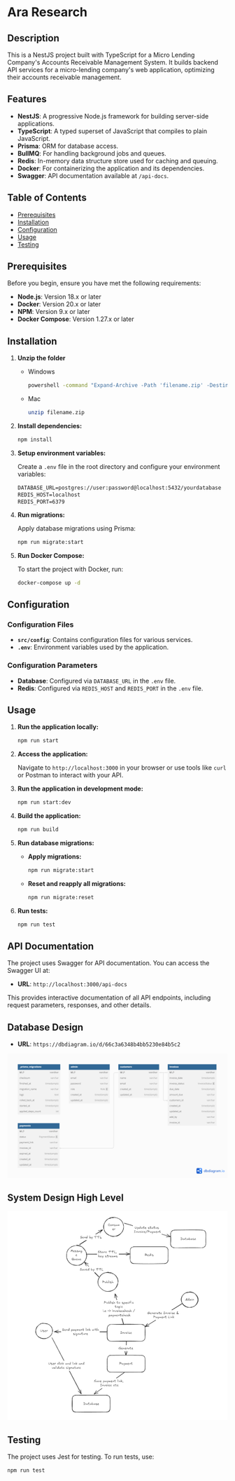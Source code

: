 # Ara Research

## Description

This is a NestJS project built with TypeScript for a Micro Lending Company's Accounts Receivable Management System. It builds backend API services for a micro-lending company's web application, optimizing their accounts receivable management.

## Features

- **NestJS**: A progressive Node.js framework for building server-side applications.
- **TypeScript**: A typed superset of JavaScript that compiles to plain JavaScript.
- **Prisma**: ORM for database access.
- **BullMQ**: For handling background jobs and queues.
- **Redis**: In-memory data structure store used for caching and queuing.
- **Docker**: For containerizing the application and its dependencies.
- **Swagger**: API documentation available at `/api-docs`.

## Table of Contents

- [Prerequisites](#prerequisites)
- [Installation](#installation)
- [Configuration](#configuration)
- [Usage](#usage)
- [Testing](#testing)

## Prerequisites

Before you begin, ensure you have met the following requirements:

- **Node.js**: Version 18.x or later
- **Docker**: Version 20.x or later
- **NPM**: Version 9.x or later
- **Docker Compose**: Version 1.27.x or later

## Installation

1. **Unzip the folder**

    - Windows

      ```bash
      powershell -command "Expand-Archive -Path 'filename.zip' -DestinationPath 'destination\folder'"
      ```
    - Mac

      ```bash
      unzip filename.zip
      ```

2. **Install dependencies:**

    ```bash
    npm install
    ```

3. **Setup environment variables:**

   Create a `.env` file in the root directory and configure your environment variables:

    ```dotenv
    DATABASE_URL=postgres://user:password@localhost:5432/yourdatabase
    REDIS_HOST=localhost
    REDIS_PORT=6379
    ```

4. **Run migrations:**

    Apply database migrations using Prisma:

    ```bash
    npm run migrate:start
    ```

5. **Run Docker Compose:**

    To start the project with Docker, run:

    ```bash
    docker-compose up -d
    ```

## Configuration

### Configuration Files

- **`src/config`**: Contains configuration files for various services.
- **`.env`**: Environment variables used by the application.

### Configuration Parameters

- **Database**: Configured via `DATABASE_URL` in the `.env` file.
- **Redis**: Configured via `REDIS_HOST` and `REDIS_PORT` in the `.env` file.

## Usage

1. **Run the application locally:**

    ```bash
    npm run start
    ```

2. **Access the application:**

    Navigate to `http://localhost:3000` in your browser or use tools like `curl` or Postman to interact with your API.

3. **Run the application in development mode:**

    ```bash
    npm run start:dev
    ```

4. **Build the application:**

    ```bash
    npm run build
    ```

5. **Run database migrations:**

    - **Apply migrations:**

      ```bash
      npm run migrate:start
      ```

    - **Reset and reapply all migrations:**

      ```bash
      npm run migrate:reset
      ```

6. **Run tests:**

    ```bash
    npm run test
    ```

## API Documentation

The project uses Swagger for API documentation. You can access the Swagger UI at:

- **URL**: `http://localhost:3000/api-docs`

This provides interactive documentation of all API endpoints, including request parameters, responses, and other details.

## Database Design

- **URL**: `https://dbdiagram.io/d/66c3a6348b4bb5230e84b5c2`

![DB Schema](./assets/db-design.png)

## System Design High Level

![ARA System Design Payment Link](./assets/ARA-System-Design-Payment-Link.png)

## Testing

The project uses Jest for testing. To run tests, use:

```bash
npm run test
